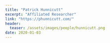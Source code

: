 ```yaml
---
title: "Patrick Hunnicutt"
excerpt: "Affiliated Researcher"
link: "https://phunnicutt.com/"
header:
  teaser: /assets/images/people/hunnicutt.png
date: 2020-01-03
---
```

